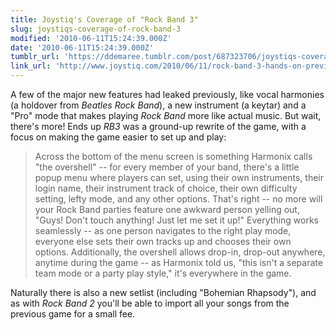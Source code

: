```yaml
---
title: Joystiq's Coverage of "Rock Band 3"
slug: joystiqs-coverage-of-rock-band-3
modified: '2010-06-11T15:24:39.000Z'
date: '2010-06-11T15:24:39.000Z'
tumblr_url: 'https://ddemaree.tumblr.com/post/687323706/joystiqs-coverage-of-rock-band-3'
link_url: 'http://www.joystiq.com/2010/06/11/rock-band-3-hands-on-preview/'
---
```

A few of the major new features had leaked previously, like vocal harmonies (a holdover from _Beatles Rock Band_), a new instrument (a keytar) and a "Pro" mode that makes playing _Rock Band_ more like actual music. But wait, there's more! Ends up _RB3_ was a ground-up rewrite of the game, with a focus on making the game easier to set up and play:

> Across the bottom of the menu screen is something Harmonix calls "the overshell" -- for every member of your band, there's a little popup menu where players can set, using their own instruments, their login name, their instrument track of choice, their own difficulty setting, lefty mode, and any other options. That's right -- no more will your Rock Band parties feature one awkward person yelling out, "Guys! Don't touch anything! Just let me set it up!" Everything works seamlessly -- as one person navigates to the right play mode, everyone else sets their own tracks up and chooses their own options. Additionally, the overshell allows drop-in, drop-out anywhere, anytime during the game -- as Harmonix told us, "this isn't a separate team mode or a party play style," it's everywhere in the game.

Naturally there is also a new setlist (including "Bohemian Rhapsody"), and as with _Rock Band 2_ you'll be able to import all your songs from the previous game for a small fee.
